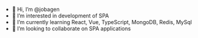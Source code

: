 - 👋 Hi, I’m @jobagen
- 👀 I’m interested in development of SPA
- 🌱 I’m currently learning React, Vue, TypeScript, MongoDB, Redis, MySql
- 💞️ I’m looking to collaborate on SPA applications
